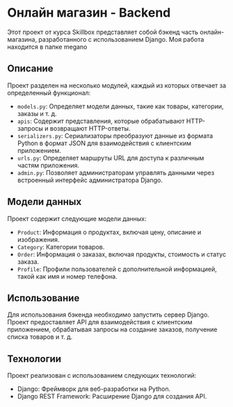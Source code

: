 # Онлайн магазин - Backend

Этот проект от курса Skillbox представляет собой бэкенд часть онлайн-магазина, разработанного с использованием Django. Моя работа находится в папке megano

## Описание

Проект разделен на несколько модулей, каждый из которых отвечает за определенный функционал:

- `models.py`: Определяет модели данных, такие как товары, категории, заказы и т. д.
- `apis`: Содержит представления, которые обрабатывают HTTP-запросы и возвращают HTTP-ответы.
- `serializers.py`: Сериализаторы преобразуют данные из формата Python в формат JSON для взаимодействия с клиентским приложением.
- `urls.py`: Определяет маршруты URL для доступа к различным частям приложения.
- `admin.py`: Позволяет администраторам управлять данными через встроенный интерфейс администратора Django.

## Модели данных

Проект содержит следующие модели данных:

- `Product`: Информация о продуктах, включая цену, описание и изображения.
- `Category`: Категории товаров.
- `Order`: Информация о заказах, включая продукты, стоимость и статус заказа.
- `Profile`: Профили пользователей с дополнительной информацией, такой как имя и номер телефона.

## Использование

Для использования бэкенда необходимо запустить сервер Django. Проект предоставляет API для взаимодействия с клиентским приложением, обрабатывая запросы на создание заказов, получение списка товаров и т. д.

## Технологии

Проект реализован с использованием следующих технологий:

- Django: Фреймворк для веб-разработки на Python.
- Django REST Framework: Расширение Django для создания API.

